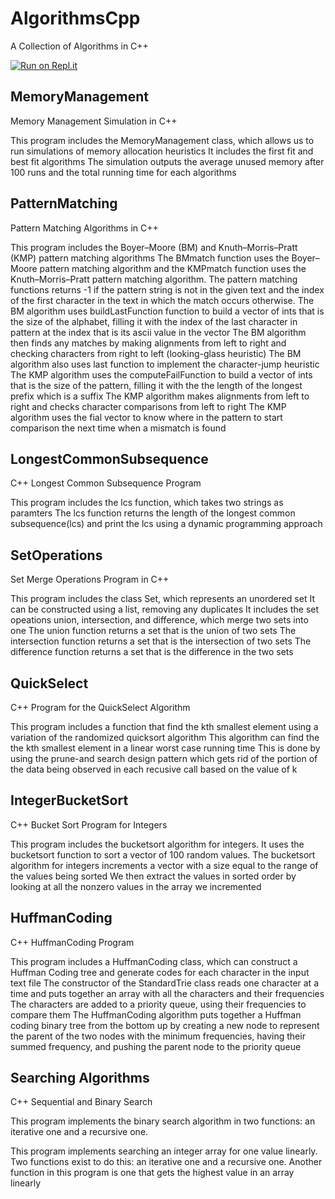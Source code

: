 # AlgorithmsCpp
A Collection of Algorithms in C++

[![Run on Repl.it](https://repl.it/badge/github/danielzelfo/AlgorithmsCpp)](https://repl.it/github/danielzelfo/AlgorithmsCpp)

## MemoryManagement
Memory Management Simulation in C++

This program includes the MemoryManagement class, which allows us to run simulations of memory allocation heuristics
It includes the first fit and best fit algorithms
The simulation outputs the average unused memory after 100 runs and the total running time for each algorithms


## PatternMatching
Pattern Matching Algorithms in C++

This program includes the Boyer–Moore (BM) and Knuth–Morris–Pratt (KMP) pattern matching algorithms
The BMmatch function uses the Boyer–Moore pattern matching algorithm and the KMPmatch function uses the Knuth–Morris–Pratt pattern matching algorithm.
The pattern matching functions returns -1 if the pattern string is not in the given text and the index of the first character in the text in which the match occurs otherwise.
The BM algorithm uses buildLastFunction function to build a vector of ints that is the size of the alphabet, filling it with the index of the last character in pattern at the index that is its ascii value in the vector
The BM algorithm then finds any matches by making alignments from left to right and checking characters from right to left (looking-glass heuristic)
The BM algorithm also uses last function to implement the character-jump heuristic
The KMP algorithm uses the computeFailFunction to build a vector of ints that is the size of the pattern, filling it with the the length of the longest prefix which is a suffix
The KMP algorithm makes alignments from left to right and checks character comparisons from left to right
The KMP algorithm uses the fial vector to know where in the pattern to start comparison the next time when a mismatch is found


## LongestCommonSubsequence
C++ Longest Common Subsequence Program

This program includes the lcs function, which takes two strings as paramters
The lcs function returns the length of the longest common subsequence(lcs) and print the lcs using a dynamic programming approach


## SetOperations
Set Merge Operations Program in C++

This program includes the class Set, which represents an unordered set
It can be constructed using a list, removing any duplicates
It includes the set opeations union, intersection, and difference, which merge two sets into one
The union function returns a set that is the union of two sets
The intersection function returns a set that is the intersection of two sets
The difference function returns a set that is the difference in the two sets


## QuickSelect
C++ Program for the QuickSelect Algorithm

This program includes a function that find the kth smallest element using a variation of the randomized quicksort algorithm
This algorithm can find the the kth smallest element in a linear worst case running time
This is done by using the prune-and search design pattern which gets rid of the portion of the data being observed in each recusive call based on the value of k


## IntegerBucketSort
C++ Bucket Sort Program for Integers

This program includes the bucketsort algorithm for integers. It uses the bucketsort function to sort a vector of 100 random values.
The bucketsort algorithm for integers increments a vector with a size equal to the range of the values being sorted
We then extract the values in sorted order by looking at all the nonzero values in the array we incremented


## HuffmanCoding
C++ HuffmanCoding Program

This program includes a HuffmanCoding class, which can construct a Huffman Coding tree and generate codes for each character in the input text file
The constructor of the StandardTrie class reads one character at a time and puts together an array with all the characters and their frequencies
The characters are added to a priority queue, using their frequencies to compare them
The HuffmanCoding algorithm puts together a Huffman coding binary tree from the bottom up by creating a new node to represent the parent of the two nodes with the minimum frequencies, having their summed frequency, and pushing the parent node to the priority queue


## Searching Algorithms
C++ Sequential and Binary Search

This program implements the binary search algorithm in two functions: an iterative one and a recursive one.

This program implements searching an integer array for one value linearly. Two functions exist to do this: an iterative one and a recursive one.
Another function in this program is one that gets the highest value in an array linearly

